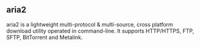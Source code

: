 ## aria2

aria2 is a lightweight multi-protocol & multi-source, cross platform download
utility operated in command-line. It supports HTTP/HTTPS, FTP, SFTP, BitTorrent
and Metalink.